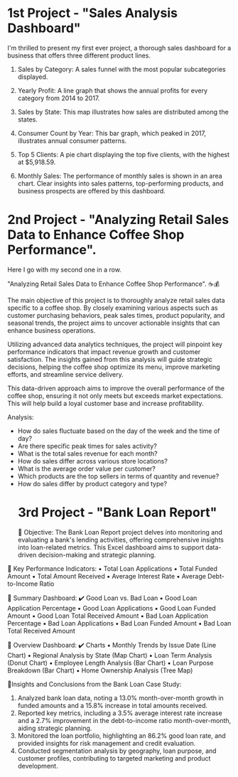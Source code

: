 # 1st Project - "Sales Analysis Dashboard"
I'm thrilled to present my first ever project, a thorough sales dashboard for a business that offers three different product lines. 

1. Sales by Category: A sales funnel with the most popular subcategories displayed. 

2. Yearly Profit: A line graph that shows the annual profits for every category from 2014 to 2017. 

3. Sales by State: This map illustrates how sales are distributed among the states. 

4. Consumer Count by Year: This bar graph, which peaked in 2017, illustrates annual consumer patterns. 

5. Top 5 Clients: A pie chart displaying the top five clients, with the highest at $5,918.59. 

6. Monthly Sales: The performance of monthly sales is shown in an area chart. Clear insights into sales patterns, top-performing products, and business prospects are offered by this dashboard. 
# 2nd Project - "Analyzing Retail Sales Data to Enhance Coffee Shop Performance".
Here I go with my second one in a row.

"Analyzing Retail Sales Data to Enhance Coffee Shop Performance". ☕💰

The main objective of this project is to thoroughly analyze retail sales data specific to a coffee shop. By closely examining various aspects such as customer purchasing behaviors, peak sales times, product popularity, and seasonal trends, the project aims to uncover actionable insights that can enhance business operations.

Utilizing advanced data analytics techniques, the project will pinpoint key performance indicators that impact revenue growth and customer satisfaction. The insights gained from this analysis will guide strategic decisions, helping the coffee shop optimize its menu, improve marketing efforts, and streamline service delivery.

This data-driven approach aims to improve the overall performance of the coffee shop, ensuring it not only meets but exceeds market expectations. This will help build a loyal customer base and increase profitability.

Analysis:
- How do sales fluctuate based on the day of the week and the time of day?
- Are there specific peak times for sales activity?
- What is the total sales revenue for each month?
- How do sales differ across various store locations?
- What is the average order value per customer?
- Which products are the top sellers in terms of quantity and revenue?
- How do sales differ by product category and type?
  # 3rd Project - "Bank Loan Report"
  📌 Objective:
The Bank Loan Report project delves into monitoring and evaluating a bank's lending activities, offering comprehensive insights into loan-related metrics. This Excel dashboard aims to support data-driven decision-making and strategic planning.

📌 Key Performance Indicators:
▪️ Total Loan Applications
▪️ Total Funded Amount
▪️ Total Amount Received
▪️ Average Interest Rate
▪️ Average Debt-to-Income Ratio

📌 Summary Dashboard:
✔️ Good Loan vs. Bad Loan
▪️ Good Loan Application Percentage
▪️ Good Loan Applications
▪️ Good Loan Funded Amount
▪️ Good Loan Total Received Amount
▪️ Bad Loan Application Percentage
▪️ Bad Loan Applications
▪️ Bad Loan Funded Amount
▪️ Bad Loan Total Received Amount

📌 Overview Dashboard:
✔️ Charts
▪️ Monthly Trends by Issue Date (Line Chart)
▪️ Regional Analysis by State (Map Chart)
▪️ Loan Term Analysis (Donut Chart)
▪️ Employee Length Analysis (Bar Chart)
▪️ Loan Purpose Breakdown (Bar Chart)
▪️ Home Ownership Analysis (Tree Map)

🎯Insights and Conclusions from the Bank Loan Case Study:

1. Analyzed bank loan data, noting a 13.0% month-over-month growth in funded amounts and a 15.8% increase in total amounts received.
2. Reported key metrics, including a 3.5% average interest rate increase and a 2.7% improvement in the debt-to-income ratio month-over-month, aiding strategic planning.
3. Monitored the loan portfolio, highlighting an 86.2% good loan rate, and provided insights for risk management and credit evaluation.
4. Conducted segmentation analysis by geography, loan purpose, and customer profiles, contributing to targeted marketing and product development.
   
  
  
